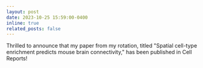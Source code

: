 ```yaml
---
layout: post
date: 2023-10-25 15:59:00-0400
inline: true
related_posts: false
---
```


Thrilled to announce that my paper from my rotation, titled "Spatial cell-type enrichment predicts mouse brain connectivity," has been published in Cell Reports! 
